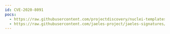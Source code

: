 ```yaml
---
id: CVE-2020-8091
pocs:
  - https://raw.githubusercontent.com/projectdiscovery/nuclei-templates/master/cves/2020/CVE-2020-8091.yaml
  - https://raw.githubusercontent.com/jaeles-project/jaeles-signatures/master/cves/typo3-xss-cve-2020-8091.yaml
---
```

